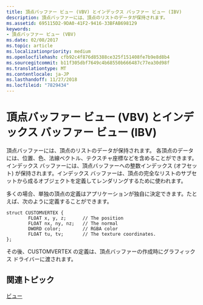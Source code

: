 ```yaml
---
title: 頂点バッファー ビュー (VBV) とインデックス バッファー ビュー (IBV)
description: 頂点バッファーには、頂点のリストのデータが保持されます。
ms.assetid: 695115D2-9DA0-41F2-9416-33BFAB698129
keywords:
- 頂点バッファー ビュー (VBV)
ms.date: 02/08/2017
ms.topic: article
ms.localizationpriority: medium
ms.openlocfilehash: cfb92c4f876d85388ce325f151408fe7b9e8d8b4
ms.sourcegitcommit: b11f305dbf7649c4b68550b666487c77ea30d98f
ms.translationtype: MT
ms.contentlocale: ja-JP
ms.lasthandoff: 11/27/2018
ms.locfileid: "7829434"
---
```

# <a name="vertex-buffer-view-vbv-and-index-buffer-view-ibv"></a>頂点バッファー ビュー (VBV) とインデックス バッファー ビュー (IBV)


頂点バッファーには、頂点のリストのデータが保持されます。 各頂点のデータには、位置、色、法線ベクトル、テクスチャ座標などを含めることができます。 インデックス バッファーには、頂点バッファーへの整数インデックス (オフセット) が保持されます。インデックス バッファーは、頂点の完全なリストのサブセットから成るオブジェクトを定義してレンダリングするために使われます。

多くの場合、単独の頂点の定義はアプリケーションが独自に決定できます。たとえば、次のように定義することができます。

``` syntax
struct CUSTOMVERTEX { 
        FLOAT x, y, z;      // The position
        FLOAT nx, ny, nz;   // The normal
        DWORD color;        // RGBA color
        FLOAT tu, tv;       // The texture coordinates. 
}; 
```

その後、CUSTOMVERTEX の定義は、頂点バッファーの作成時にグラフィックス ドライバーに渡されます。

## <a name="span-idrelated-topicsspanrelated-topics"></a><span id="related-topics"></span>関連トピック


[ビュー](views.md)

 

 




